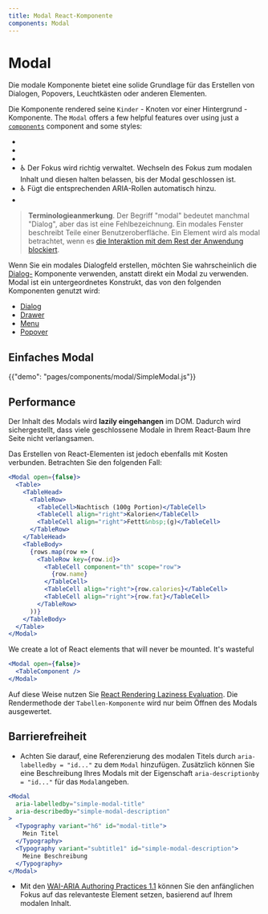 ```yaml
---
title: Modal React-Komponente
components: Modal
---
```


# Modal

<p class="description">Die modale Komponente bietet eine solide Grundlage für das Erstellen von Dialogen, Popovers, Leuchtkästen oder anderen Elementen.</p>

Die Komponente rendered seine `Kinder` - Knoten vor einer Hintergrund - Komponente. The `Modal` offers a few helpful features over using just a [`components`](/utils/portal/) component and some styles:

- 
- 
- 
- ♿️ Der Fokus wird richtig verwaltet. Wechseln des Fokus zum modalen Inhalt und diesen halten belassen, bis der Modal geschlossen ist.
- ♿️ Fügt die entsprechenden ARIA-Rollen automatisch hinzu.
- 

> **Terminologieanmerkung**. Der Begriff "modal" bedeutet manchmal "Dialog", aber das ist eine Fehlbezeichnung. Ein modales Fenster beschreibt Teile einer Benutzeroberfläche. Ein Element wird als modal betrachtet, wenn es [die Interaktion mit dem Rest der Anwendung blockiert](https://en.wikipedia.org/wiki/Modal_window).

Wenn Sie ein modales Dialogfeld erstellen, möchten Sie wahrscheinlich die [Dialog-](/components/dialogs/) Komponente verwenden, anstatt direkt ein Modal zu verwenden. Modal ist ein untergeordnetes Konstrukt, das von den folgenden Komponenten genutzt wird:

- [Dialog](/components/dialogs/)
- [Drawer](/components/drawers/)
- [Menu](/components/menus/)
- [Popover](/components/popover/)

## Einfaches Modal

{{"demo": "pages/components/modal/SimpleModal.js"}}

## Performance

Der Inhalt des Modals wird **lazily eingehangen** im DOM. Dadurch wird sichergestellt, dass viele geschlossene Modale in Ihrem React-Baum Ihre Seite nicht verlangsamen.

Das Erstellen von React-Elementen ist jedoch ebenfalls mit Kosten verbunden. Betrachten Sie den folgenden Fall:

```jsx
<Modal open={false}>
  <Table>
    <TableHead>
      <TableRow>
        <TableCell>Nachtisch (100g Portion)</TableCell>
        <TableCell align="right">Kalorien</TableCell>
        <TableCell align="right">Fettt&nbsp;(g)</TableCell>
      </TableRow>
    </TableHead>
    <TableBody>
      {rows.map(row => (
        <TableRow key={row.id}>
          <TableCell component="th" scope="row">
            {row.name}
          </TableCell>
          <TableCell align="right">{row.calories}</TableCell>
          <TableCell align="right">{row.fat}</TableCell>
        </TableRow>
      ))}
    </TableBody>
  </Table>
</Modal>
```

We create a lot of React elements that will never be mounted. It's wasteful 

```jsx
<Modal open={false}>
  <TableComponent />
</Modal>
```

Auf diese Weise nutzen Sie [React Rendering Laziness Evaluation](https://overreacted.io/react-as-a-ui-runtime/#lazy-evaluation). Die Rendermethode der `Tabellen-Komponente` wird nur beim Öffnen des Modals ausgewertet.

## Barrierefreiheit

- Achten Sie darauf, eine Referenzierung des modalen Titels durch `aria-labelledby = "id..."` zu dem `Modal` hinzufügen. Zusätzlich können Sie eine Beschreibung Ihres Modals mit der Eigenschaft `aria-descriptionby = "id..."` für das `Modal`angeben.

```jsx
<Modal
  aria-labelledby="simple-modal-title"
  aria-describedby="simple-modal-description"
>
  <Typography variant="h6" id="modal-title">
    Mein Titel
  </Typography>
  <Typography variant="subtitle1" id="simple-modal-description">
    Meine Beschreibung
  </Typography>
</Modal>
```

- Mit den [WAI-ARIA Authoring Practices 1.1](https://www.w3.org/TR/wai-aria-practices/examples/dialog-modal/dialog.html) können Sie den anfänglichen Fokus auf das relevanteste Element setzen, basierend auf Ihrem modalen Inhalt.